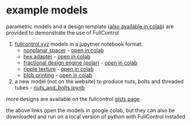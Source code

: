 # example models

parametric models and a design template ([also available in colab](https://colab.research.google.com/github/FullControlXYZ/fullcontrol/blob/master/models/colab/design_template_colab.ipynb)) are provided to demonstrate the use of FullControl 

1. [fullcontrol.xyz](https://fullcontrol.xyz) models in a jupytner notebook format:
    - [nonplanar spacer](https://fullcontrol.xyz/#/models/971ff7)  - [open in colab](https://colab.research.google.com/github/FullControlXYZ/fullcontrol/blob/master/models/colab/nonplanar_spacer_colab.ipynb)
    - [hex adapter](https://fullcontrol.xyz/#/models/ff1d4e)  - [open in colab](https://colab.research.google.com/github/FullControlXYZ/fullcontrol/blob/master/models/colab/hex_adapter_colab.ipynb)
    - [fractional design engine (polar)](https://fullcontrol.xyz/#/models/a72616)  - [open in colab](https://colab.research.google.com/github/FullControlXYZ/fullcontrol/blob/master/models/colab/fractional_design_engine_polar_colab.ipynb)
    - [ripple texture](https://fullcontrol.xyz/#/models/4a0397)  - [open in colab](https://colab.research.google.com/github/FullControlXYZ/fullcontrol/blob/master/models/colab/ripple_texture_colab.ipynb)
    - [blob printing](https://fullcontrol.xyz/#/models/800020)  - [open in colab](https://colab.research.google.com/github/FullControlXYZ/fullcontrol/blob/master/models/colab/blob_printing_colab.ipynb)
1. a new model (not on the website) to produce nuts, bolts and threaded tubes - [nuts_and_bolts.ipynb](https://colab.research.google.com/github/FullControlXYZ/fullcontrol/blob/master/models/colab/nuts_and_bolts_colab.ipynb)

more designs are available on the fullcontrol [gists page](https://gist.github.com/fullcontrol-xyz)

the above links open the models in google colab, but they can also be downloaded and run on a local version of python with FullControl installed 